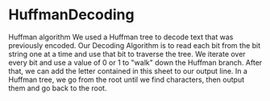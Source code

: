 # HuffmanDecoding
Huffman algorithm
We used a Huffman tree to decode text that was previously encoded. Our Decoding Algorithm is to read each bit from the bit string one at a time and use that bit to traverse the tree. We iterate over every bit and use a value of 0 or 1 to "walk" down the Huffman branch. After that, we can add the letter contained in this sheet to our output line. In a Huffman tree, we go from the root until we find characters, then output them and go back to the root.
